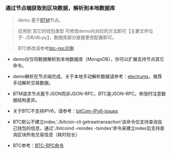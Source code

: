 ### 通过节点端获取到区块数据，解析到本地数据库

> demo 基于[BTM](https://github.com/Bytom/bytom/wiki)节点。

> 应用到 其它的钱包类型 可修改demo内对应的方法即可【主要文件位于-./DB/db.py】，数据库部分直接更改配置即可。

> BTC修改请参考[btc-rpc示例](https://github.com/jgarzik/python-bitcoinrpc)

+ demo仅仅将数据解析到本地数据库（MongoDB），你可以扩展支持节点其它命令。

+ demo解析在节点端完成，关于本地手动解析数据请参考：[electrumx](https://github.com/kyuupichan/electrumx)，推荐手动解析交易数据。  

+ BTM请求节点属于JSON而非JSON-RPC，BTC是JSON-RPC。修改时注意数据结构差异。

+ 关于BTC不支持IPV6，请参考：[bitCoin-IPv6-issues](https://github.com/bitcoin/bitcoin/issues/8491)

+ BTC默认不建立index,'./bitcoin-cli getrawtransaction'该命令仅支持查询自己钱包的信息，通过'./bitcoind -reindex -txindex'命令来建立index后支持查询区块所有交易信息（耗时较长）

+ BTC参考：[BTC-RPC命令](https://blog.csdn.net/yyxyong/article/details/78878899)